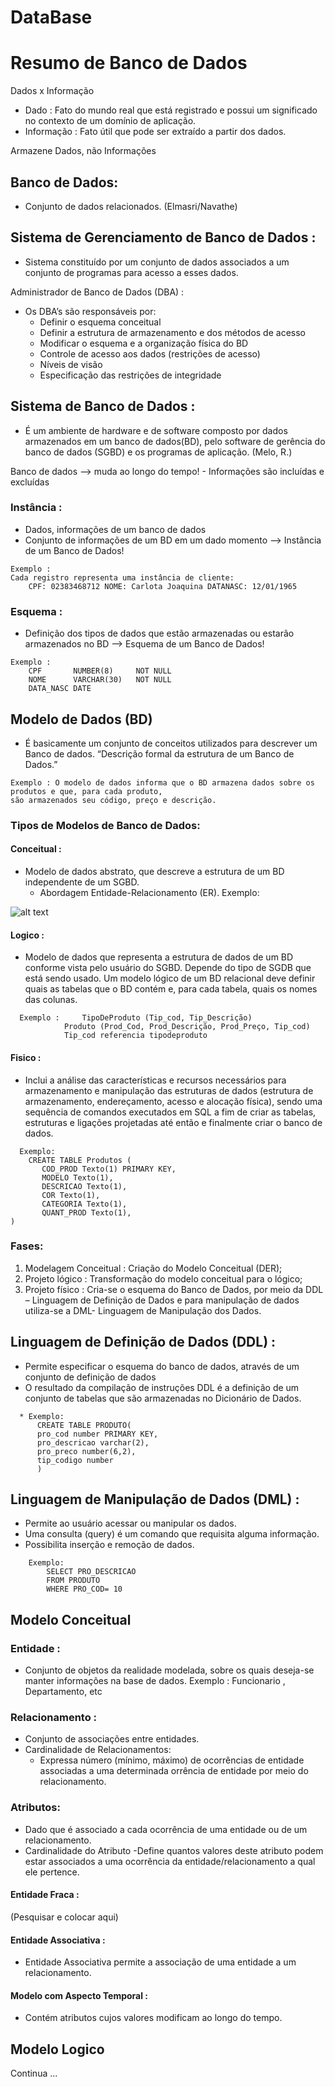 # DataBase

# Resumo de Banco de Dados

Dados x Informação
- Dado : Fato do mundo real que está registrado e possui um significado no contexto de um domínio de aplicação.
- Informação : Fato útil que pode ser extraído a partir dos dados.


Armazene Dados, não Informações


## Banco de Dados:
- Conjunto de dados relacionados. (Elmasri/Navathe)

## Sistema de Gerenciamento de Banco de Dados :
- Sistema constituído por um conjunto de dados associados a um conjunto de programas para acesso a esses dados. 

Administrador de Banco de Dados (DBA) :
- Os DBA’s são responsáveis por:
    - Definir o esquema conceitual
	- Definir a estrutura de armazenamento e dos métodos de acesso
	- Modificar o esquema e a organização física do BD
	- Controle de acesso aos dados (restrições de acesso)
	- Níveis de visão
	- Especificação das restrições de integridade

## Sistema de Banco de Dados : 
- É um ambiente de hardware e de software composto por dados armazenados em um banco de dados(BD), pelo software 
de gerência do banco de dados (SGBD) e os programas de aplicação. (Melo, R.)

Banco de dados --> muda ao longo do tempo!
	- Informações são incluídas e excluídas

### Instância :
- Dados, informações de um banco de dados
- Conjunto de informações de um BD em um dado momento --> Instância de um Banco de Dados!
```shell
Exemplo : 
Cada registro representa uma instância de cliente:
	CPF: 02383468712 NOME: Carlota Joaquina DATANASC: 12/01/1965 
```

### Esquema :
- Definição dos tipos de dados que estão armazenadas ou estarão armazenados no BD --> Esquema de um Banco de Dados!
```shell
Exemplo :
	CPF 	  NUMBER(8) 	NOT NULL
	NOME 	  VARCHAR(30) 	NOT NULL
	DATA_NASC DATE
```
## Modelo de Dados (BD) 
- É basicamente um conjunto de conceitos utilizados para descrever 
um Banco de dados. “Descrição formal da estrutura de um Banco de Dados.”
```shell	
Exemplo : O modelo de dados informa que o BD armazena dados sobre os produtos e que, para cada produto, 
são armazenados seu código, preço e descrição.
```
### Tipos de Modelos de Banco de Dados: 


#### Conceitual : 
- Modelo de dados abstrato, que descreve a estrutura de um BD independente de um SGBD.
	- Abordagem Entidade-Relacionamento (ER).
	Exemplo:                                                                                      
	
![alt text](http://spaceprogrammer.com/wp-content/uploads/2017/10/diagrama-er-exemplo-fraca-003-1.jpg?raw=true "Diagrama entidade – relacionamento (DER)")
	

	

#### Logico : 
- Modelo de dados que representa a estrutura de dados de um BD conforme vista pelo usuário do SGBD. 
Depende do tipo de SGDB que está sendo usado. Um modelo lógico de um BD relacional deve definir 
quais as  tabelas que o BD contém e, para cada tabela, quais os nomes das colunas.
```shell	
  Exemplo : 	TipoDeProduto (Tip_cod, Tip_Descrição)
			Produto (Prod_Cod, Prod_Descrição, Prod_Preço, Tip_cod)
			Tip_cod referencia tipodeproduto

```
#### Fisico : 
- Inclui a análise das características e recursos necessários para armazenamento e manipulação das
estruturas de dados (estrutura de armazenamento, endereçamento, acesso e alocação física), sendo 
uma sequência de comandos executados em SQL a fim de criar as tabelas, estruturas e ligações projetadas 
até então e finalmente criar o banco de dados.
```shell
  Exemplo: 
    CREATE TABLE Produtos (
       COD_PROD Texto(1) PRIMARY KEY,
       MODELO Texto(1),
       DESCRICAO Texto(1),
       COR Texto(1),
       CATEGORIA Texto(1),
       QUANT_PROD Texto(1),
)
```
### Fases:
  1) Modelagem Conceitual : Criação do Modelo Conceitual (DER);
  2) Projeto lógico : Transformação do modelo conceitual para o lógico;
  3) Projeto físico : Cria-se o esquema do Banco de Dados, por meio da DDL –
  Linguagem de Definição de Dados e para manipulação de dados utiliza-se a 
  DML- Linguagem de Manipulação dos Dados.
  
  
## Linguagem de Definição de Dados (DDL) :
- Permite especificar o esquema do banco de dados, através de um conjunto 
    de definição de dados
- O resultado da compilação de instruções DDL é a definição de um conjunto 
    de tabelas que são armazenadas no Dicionário de Dados.

```shell
  * Exemplo:
      CREATE TABLE PRODUTO(
      pro_cod number PRIMARY KEY,
      pro_descricao varchar(2),
      pro_preco number(6,2),
      tip_codigo number
      )
```
     
## Linguagem de Manipulação de Dados (DML) :
- Permite ao usuário acessar ou manipular os dados.
- Uma consulta (query) é um comando que requisita alguma informação.
- Possibilita inserção e remoção de dados. 

```shell
    Exemplo:
        SELECT PRO_DESCRICAO
        FROM PRODUTO
        WHERE PRO_COD= 10
```

## Modelo Conceitual

### Entidade : 
- Conjunto de objetos da realidade modelada, sobre os quais deseja-se manter informações na base de dados.
Exemplo : Funcionario , Departamento, etc

### Relacionamento :
- Conjunto de associações entre entidades.
- Cardinalidade de Relacionamentos:
	- Expressa número (mínimo, máximo) de ocorrências de entidade associadas a uma determinada orrência 
	de entidade por meio do relacionamento.

### Atributos:
- Dado que é associado a cada ocorrência de uma entidade ou de um relacionamento.
- Cardinalidade do Atributo
	-Define quantos valores deste atributo podem estar associados a uma ocorrência da entidade/relacionamento 
	a qual ele pertence.

#### Entidade Fraca :
(Pesquisar e colocar aqui)

#### Entidade Associativa :
- Entidade Associativa permite a associação de uma entidade a um relacionamento.

#### Modelo com Aspecto Temporal :
- Contém atributos cujos valores modificam ao longo do tempo.

## Modelo Logico

Continua ...


